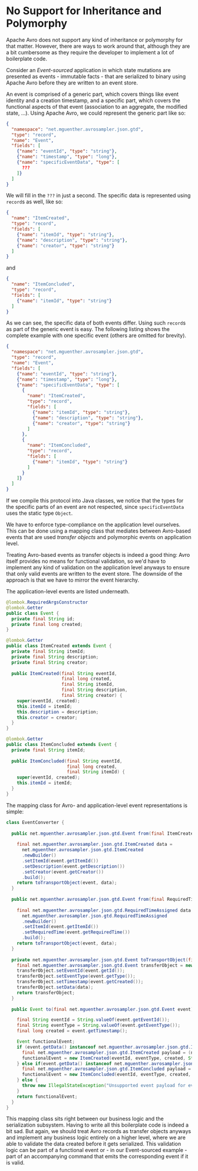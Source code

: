# No Support for Inheritance and Polymorphy

Apache Avro does not support any kind of inheritance or polymorphy for that matter. However, there are ways to work around that, although they are a bit cumbersome as they require the developer to implement a lot of boilerplate code.

Consider an *Event-sourced* application in which state mutations are presented as events - immutable facts - that are serialized to binary using Apache Avro before they are written to an event store.

An event is comprised of a generic part, which covers things like event identity and a creation timestamp, and a specific part, which covers the functional aspects of that event (association to an aggregate, the modified state, ...). Using Apache Avro, we could represent the generic part like so:

```json
{
  "namespace": "net.mguenther.avrosampler.json.gtd",
  "type": "record",
  "name": "Event",
  "fields": [
    {"name": "eventId", "type": "string"},
    {"name": "timestamp", "type": "long"},
    {"name": "specificEventData", "type": [
      ???
    ]}
  ]
}
```


We will fill in the `???` in just a second. The specific data is represented using `record`s as well, like so:

```json
{
  "name": "ItemCreated",
  "type": "record",
  "fields": [
    {"name": "itemId", "type": "string"},
    {"name": "description", "type": "string"},
    {"name": "creator", "type": "string"}
  ]
}
```

and

```json
{
  "name": "ItemConcluded",
  "type": "record",
  "fields": [
    {"name": "itemId", "type": "string"}
  ]
}
```

As we can see, the specific data of both events differ. Using such `record`s as part of the generic event is easy. The following listing shows the complete example with one specific event (others are omitted for brevity).

```json
{
  "namespace": "net.mguenther.avrosampler.json.gtd",
  "type": "record",
  "name": "Event",
  "fields": [
    {"name": "eventId", "type": "string"},
    {"name": "timestamp", "type": "long"},
    {"name": "specificEventData", "type": [
      {
        "name": "ItemCreated",
        "type": "record",
        "fields": [
          {"name": "itemId", "type": "string"},
          {"name": "description", "type": "string"},
          {"name": "creator", "type": "string"}
        ]
      },
      {
        "name": "ItemConcluded",
        "type": "record",
        "fields": [
          {"name": "itemId", "type": "string"}
        ]
      }
    ]}
  ]
}
```

If we compile this protocol into Java classes, we notice that the types for the specific parts of an event are not respected, since `specificEventData` uses the static type `Object`.

We have to enforce type-compliance on the application level ourselves. This can be done using a mapping class that mediates between Avro-based events that are used *transfer objects* and polymorphic events on application level.

Treating Avro-based events as transfer objects is indeed a good thing: Avro itself provides no means for functional validation, so we'd have to implement any kind of validation on the application level anyways to ensure that only valid events are written to the event store. The downside of the approach is that we have to mirror the event hierarchy.

The application-level events are listed underneath.

```java
@lombok.RequiredArgsConstructor
@lombok.Getter
public class Event {
  private final String id;
  private final long created;
}
```

```java
@lombok.Getter
public class ItemCreated extends Event {
  private final String itemId;
  private final String description;
  private final String creator;
  
  public ItemCreated(final String eventId,
                     final long created,
                     final String itemId,
                     final String description,
                     final String creator) {
    super(eventId, created);
    this.itemId = itemId;
    this.description = description;
    this.creator = creator;
  }
}
```

```java
@lombok.Getter
public class ItemConcluded extends Event {
  private final String itemId;
  
  public ItemConcluded(final String eventId,
                       final long created,
                       final String itemId) {
    super(eventId, created);
    this.itemId = itemId;
  }
}
```

The mapping class for Avro- and application-level event representations is simple:

```java
class EventConverter {
  
  public net.mguenther.avrosampler.json.gtd.Event from(final ItemCreated event) {
  
    final net.mguenther.avrosampler.json.gtd.ItemCreated data = 
      net.mguenther.avrosampler.json.gtd.ItemCreated
      .newBuilder()
      .setItemId(event.getItemId())
      .setDescription(event.getDescription())
      .setCreator(event.getCreator())
      .build();
    return toTransportObject(event, data);
  }
  
  public net.mguenther.avrosampler.json.gtd.Event from(final RequiredTimeAssigned event) {
  
    final net.mguenther.avrosampler.json.gtd.RequiredTimeAssigned data = 
      net.mguenther.avrosampler.json.gtd.RequiredTimeAssigned
      .newBuilder()
      .setItemId(event.getItemId())
      .setRequiredTime(event.getRequiredTime())
      .build();
    return toTransportObject(event, data);
  }
  
  private net.mguenther.avrosampler.json.gtd.Event toTransportObject(final Event event, final Object data) {
    final net.mguenther.avrosampler.json.gtd.Event transferObject = new net.mguenther.avrosampler.json.gtd.Event();
    transferObject.setEventId(event.getId());
    transferObject.setEventType(event.getType());
    transferObject.setTimestamp(event.getCreated());
    transferObject.setData(data);
    return transferObject;
  }
        
  public Event to(final net.mguenther.avrosampler.json.gtd.Event event) {

    final String eventId = String.valueOf(event.getEventId());
    final String eventType = String.valueOf(event.getEventType());
    final long created = event.getTimestamp();

    Event functionalEvent;
    if (event.getData() instanceof net.mguenther.avrosampler.json.gtd.ItemCreated) {
      final net.mguenther.avrosampler.json.gtd.ItemCreated payload = (net.mguenther.avrosampler.json.gtd.ItemCreated) event.getData();
      functionalEvent = new ItemCreated(eventId, eventType, created, String.valueOf(payload.getItemId()), String.valueOf(payload.getDescription()), String.valueOf(payload.getCreator()));
    } else if(event.getData() instanceof net.mguenther.avrosampler.json.gtd.ItemConcluded) {
      final net.mguenther.avrosampler.json.gtd.ItemConcluded payload = (net.mguenther.avrosampler.json.gtd.ItemConcluded) event.getData();
      functionalEvent = new ItemConcluded(eventId, eventType, created, String.valueOf(payload.getItemId()));
    } else {
      throw new IllegalStateException("Unsupported event payload for event with ID " + eventId);
    }
    return functionalEvent;
  }
}
```

This mapping class sits right between our business logic and the serialization subsystem. Having to write all this boilerplate code is indeed a bit sad. But again, we should treat Avro records as transfer objects anyways and implement any business logic entirely on a higher level, where we are able to validate the data created before it gets serialized. This validation logic can be part of a functional event or - in our Event-sourced example - part of an accompanying command that emits the corresponding event if it is valid.

